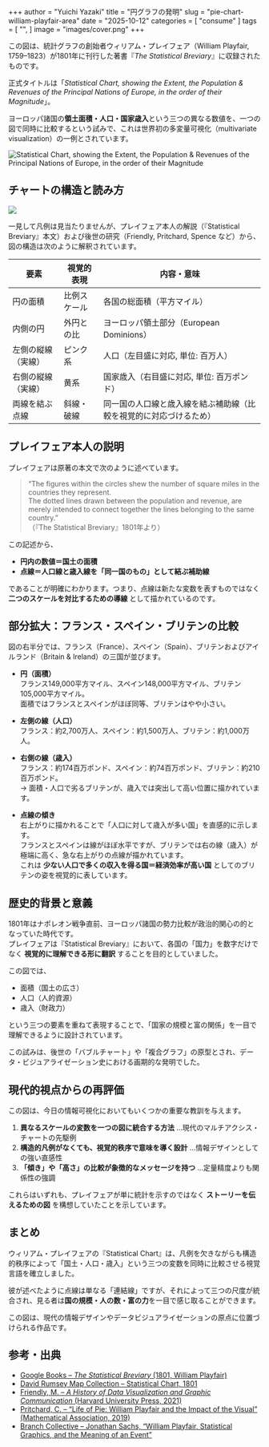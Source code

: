 +++
author = "Yuichi Yazaki"
title = "円グラフの発明"
slug = "pie-chart-william-playfair-area"
date = "2025-10-12"
categories = [
    "consume"
]
tags = [
    "",
]
image = "images/cover.png"
+++

この図は、統計グラフの創始者ウィリアム・プレイフェア（William Playfair, 1759–1823）が1801年に刊行した著書『*The Statistical Breviary*』に収録されたものです。

正式タイトルは「*Statistical Chart, showing the Extent, the Population & Revenues of the Principal Nations of Europe, in the order of their Magnitude*」。

ヨーロッパ諸国の**領土面積・人口・国家歳入**という三つの異なる数値を、一つの図で同時に比較するという試みで、これは世界初の多変量可視化（multivariate visualization）の一例とされています。

<!--more-->

![Statistical Chart, showing the Extent, the Population & Revenues of the Principal Nations of Europe, in the order of their Magnitude](images/Playfair-pie-chairt.png)

## チャートの構造と読み方

![](images/legend.png)

一見して凡例は見当たりませんが、プレイフェア本人の解説（『Statistical Breviary』本文）および後世の研究（Friendly, Pritchard, Spence など）から、図の構造は次のように解釈されています。

| 要素 | 視覚的表現 | 内容・意味 |
|------|--------------|-------------|
| 円の面積 | 比例スケール | 各国の総面積（平方マイル） |
| 内側の円 | 外円との比 | ヨーロッパ領土部分（European Dominions） |
| 左側の縦線（実線） | ピンク系 | 人口（左目盛に対応, 単位: 百万人） |
| 右側の縦線（実線） | 黄系 | 国家歳入（右目盛に対応, 単位: 百万ポンド） |
| 両線を結ぶ点線 | 斜線・破線 | 同一国の人口線と歳入線を結ぶ補助線（比較を視覚的に対応づけるため） |



## プレイフェア本人の説明

プレイフェアは原著の本文で次のように述べています。

> “The figures within the circles shew the number of square miles in the countries they represent.  
> The dotted lines drawn between the population and revenue, are merely intended to connect together the lines belonging to the same country.”  
> （『The Statistical Breviary』1801年より）

この記述から、

- **円内の数値＝国土の面積**
- **点線＝人口線と歳入線を「同一国のもの」として結ぶ補助線**

であることが明確にわかります。つまり、点線は新たな変数を表すものではなく **二つのスケールを対比するための導線** として描かれているのです。



## 部分拡大：フランス・スペイン・ブリテンの比較

図の右半分では、フランス（France）、スペイン（Spain）、ブリテンおよびアイルランド（Britain & Ireland）の三国が並びます。

- **円（面積）**  
  フランス149,000平方マイル、スペイン148,000平方マイル、ブリテン105,000平方マイル。  
  面積ではフランスとスペインがほぼ同等、ブリテンはやや小さい。

- **左側の線（人口）**  
  フランス：約2,700万人、スペイン：約1,500万人、ブリテン：約1,000万人。

- **右側の線（歳入）**  
  フランス：約174百万ポンド、スペイン：約74百万ポンド、ブリテン：約210百万ポンド。  
  → 面積・人口で劣るブリテンが、歳入では突出して高い位置に描かれています。

- **点線の傾き**  
  右上がりに描かれることで「人口に対して歳入が多い国」を直感的に示します。  
  フランスとスペインは線がほぼ水平ですが、ブリテンでは右の線（歳入）が極端に高く、急な右上がりの点線が描かれています。  
  これは **少ない人口で多くの収入を得る国＝経済効率が高い国** としてのブリテンの姿を視覚的に表しています。



## 歴史的背景と意義

1801年はナポレオン戦争直前、ヨーロッパ諸国の勢力比較が政治的関心の的となっていた時代です。  
プレイフェアは『Statistical Breviary』において、各国の「国力」を数字だけでなく **視覚的に理解できる形に翻訳** することを目的としていました。

この図では、

- 面積（国土の広さ）
- 人口（人的資源）
- 歳入（財政力）

という三つの要素を重ねて表現することで、「国家の規模と富の関係」を一目で理解できるように設計されています。

この試みは、後世の「バブルチャート」や「複合グラフ」の原型とされ、データ・ビジュアライゼーション史における画期的な発明でした。


## 現代的視点からの再評価

この図は、今日の情報可視化においてもいくつかの重要な教訓を与えます。

1. **異なるスケールの変数を一つの図に統合する方法** ...現代のマルチアクシス・チャートの先駆例
2. **構造的凡例がなくても、視覚的秩序で意味を導く設計** ...情報デザインとしての強い直感性
3. **「傾き」や「高さ」の比較が象徴的なメッセージを持つ** ...定量精度よりも関係性の強調

これらはいずれも、プレイフェアが単に統計を示すのではなく **ストーリーを伝えるための図** を構想していたことを示しています。



## まとめ

ウィリアム・プレイフェアの『Statistical Chart』は、凡例を欠きながらも構造的秩序によって「国土・人口・歳入」という三つの変数を同時に比較させる視覚言語を確立しました。

彼が述べたように点線は単なる「連結線」ですが、それによって三つの尺度が統合され、見る者は**国の規模・人の数・富の力**を一目で感じ取ることができます。

この図は、現代の情報デザインやデータビジュアライゼーションの原点に位置づけられる作品です。



## 参考・出典

- [Google Books – *The Statistical Breviary* (1801, William Playfair)](https://books.google.com/books/about/The_statistical_breviary_shewing_the_res.html?id=Y4wBAAAAQAAJ)
- [David Rumsey Map Collection – Statistical Chart, 1801](https://www.davidrumsey.com/luna/servlet/detail/RUMSEY~8~1~287375~90062410)
- [Friendly, M. – *A History of Data Visualization and Graphic Communication* (Harvard University Press, 2021)](https://dokumen.pub/a-history-of-data-visualization-and-graphic-communication-illustrated-0674975235-9780674975231.html)
- [Pritchard, C. – “Life of Pie: William Playfair and the Impact of the Visual” (Mathematical Association, 2019)](https://m-a.org.uk/resources/PE4LifeofPie.pdf)
- [Branch Collective – Jonathan Sachs, “William Playfair, Statistical Graphics, and the Meaning of an Event”](https://branchcollective.org/?ps_articles=jonathan-sachs-17861801-william-playfair-statistical-graphics-and-the-meaning-of-an-event)
